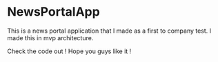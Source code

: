 # NewsPortalApp

This is a news portal application that I made as a first to company test. I made this in mvp architecture. 

Check the code out ! Hope you guys like it !
